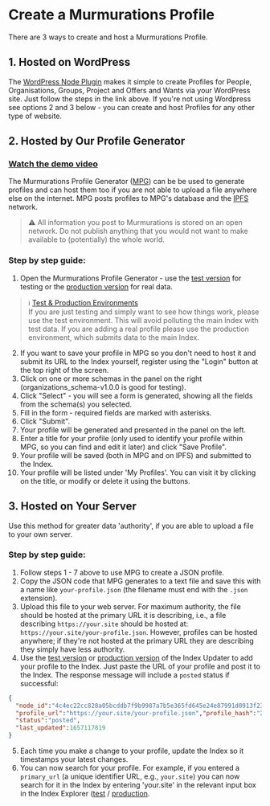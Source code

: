 # Create a Murmurations Profile

There are 3 ways to create and host a Murmurations Profile.
 
## 1. Hosted on WordPress

The [WordPress Node Plugin](https://docs.murmurations.network/developers/wp-node.html) makes it simple to create Profiles for People, Organisations, Groups, Project and Offers and Wants via your WordPress site.
Just follow the steps in the link above. If you're not using Wordpress see options 2 and 3 below - you can create and host Profiles for any other type of website.

## 2. Hosted by Our Profile Generator

### [Watch the demo video](https://www.loom.com/embed/3bb0548a60cc41e4abcdefd1b6dda41a)

The Murmurations Profile Generator ([MPG](https://test-profiles.murmurations.network)) can be be used to generate profiles and can host them too if you are not able to upload a file anywhere else on the internet. MPG posts profiles to MPG's database and the [IPFS](https://ipfs.io) network.

> :warning: All information you post to Murmurations is stored on an open network. Do not publish anything that you would not want to make available to (potentially) the whole world.

### Step by step guide:

1. Open the Murmurations Profile Generator - use the [test version](https://test-tools.murmurations.network/profile-generator) for testing or the [production version](https://tools.murmurations.network/profile-generator) for real data.

> ℹ️ [Test & Production Environments](/developers/environments.html)  
> If you are just testing and simply want to see how things work, please use the test environment. This will avoid polluting the main Index with test data. If you are adding a real profile please use the production environment, which submits data to the main Index.

2. If you want to save your profile in MPG so you don't need to host it and submit its URL to the Index yourself, register using the "Login" button at the top right of the screen.
3. Click on one or more schemas in the panel on the right (organizations_schema-v1.0.0 is good for testing).
4. Click "Select" - you will see a form is generated, showing all the fields from the schema(s) you selected.
5. Fill in the form - required fields are marked with asterisks.
6. Click "Submit".
7. Your profile will be generated and presented in the panel on the left.
8. Enter a title for your profile (only used to identify your profile within MPG, so you can find and edit it later) and click "Save Profile".
9. Your profile will be saved (both in MPG and on IPFS) and submitted to the Index.
10. Your profile will be listed under 'My Profiles'. You can visit it by clicking on the title, or modify or delete it using the buttons.

## 3. Hosted on Your Server

Use this method for greater data 'authority', if you are able to upload a file to your own server.

### Step by step guide:

1. Follow steps 1 - 7 above to use MPG to create a JSON profile.
2. Copy the JSON code that MPG generates to a text file and save this with a name like `your-profile.json` (the filename must end with the `.json` extension).
3. Upload this file to your web server. For maximum authority, the file should be hosted at the primary URL it is describing, i.e., a file describing `https://your.site` should be hosted at: `https://your.site/your-profile.json`. However, profiles can be hosted anywhere; if they're not hosted at the primary URL they are describing they simply have less authority.
4. Use the [test version](https://test-tools.murmurations.network/index-updater) or [production version](https://tools.murmurations.network/index-updater) of the Index Updater to add your profile to the Index. Just paste the URL of your profile and post it to the Index.
  The response message will include a `posted` status if successful:
  ```json  
  {
    "node_id":"4c4ec22cc828a05bcddb7f9b9987a7b5e365fd645e24e87991d0913f236160e8",
    "profile_url":"https://your.site/your-profile.json","profile_hash":"2168110f2eba3d0c89d59fd728917bbf845528e0d63bc53929132815bf1660fe",
    "status":"posted",
    "last_updated":1657117819
  }
  ```
5. Each time you make a change to your profile, update the Index so it timestamps your latest changes.
6. You can now search for your profile. For example, if you entered a `primary_url` (a unique identifier URL, e.g., `your.site`) you can now search for it in the Index by entering 'your.site' in the relevant input box in the Index Explorer ([test](https://test-tools.murmurations.network/index-explorer) / [production](https://tools.murmurations.network/index-explorer).



